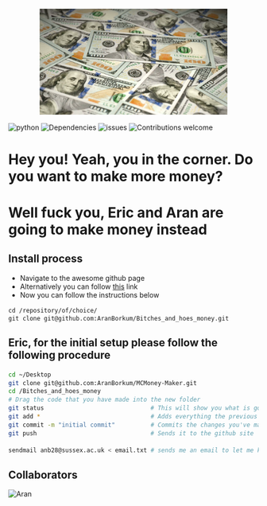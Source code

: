 <p align="center"><img width=75% src="https://github.com/AranBorkum/Bitches_and_hoes_money/blob/master/dollar.png"></p>

![python](https://img.shields.io/badge/python-2.7.1-brightgreen.svg)
![Dependencies](https://img.shields.io/badge/dependencies-standard-brightgreen.svg)
![issues](https://img.shields.io/badge/issues-lack_of_money-orange.svg)
![Contributions welcome](https://img.shields.io/badge/contributions-in_money_form-brightgreen.svg)

# Hey you! Yeah, you in the corner. Do you want to make more money?
# Well fuck you, Eric and Aran are going to make money instead

## Install process
  - Navigate to the awesome github page
  - Alternatively you can follow [this](https://github.com/AranBorkum/MCMoney-Maker) link
  - Now you can follow the instructions below
```
cd /repository/of/choice/
git clone git@github.com:AranBorkum/Bitches_and_hoes_money.git
```


## Eric, for the initial setup please follow the following procedure
```bash
cd ~/Desktop
git clone git@github.com:AranBorkum/MCMoney-Maker.git
cd /Bitches_and_hoes_money
# Drag the code that you have made into the new folder
git status                              # This will show you what is going to be added
git add *                               # Adds everything the previous step has shown you
git commit -m "initial commit"          # Commits the changes you've made
git push                                # Sends it to the github site

sendmail anb28@sussex.ac.uk < email.txt # sends me an email to let me know what's happening
```

## Collaborators
![Aran](https://github.com/AranBorkum/MCMoney-Maker/blob/master/Aran.png)
